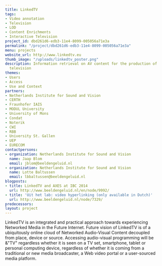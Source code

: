 ```yaml
---
title: LinkedTV
tags:
- Video annotation
- Television
- LOD
- Content Enrichments
- Interactive Television
project_id: dbd261d6-edb3-11e4-8099-005056a71e3a
permalink: "/project/dbd261d6-edb3-11e4-8099-005056a71e3a"
menu: projects
website_url: http://www.linkedtv.eu
thumb_image: "/uploads/linkedtv_poster.png"
description: Information retrieval on AV content for the production of interactive
  television
themes:
- Users
- Access
- Use and Context
partners:
- Netherlands Institute for Sound and Vision
- CERTH
- Fraunhofer IAIS
- MODUL University
- University of Mons
- Condat
- Noterik
- CWI
- RBB
- University St. Gallen
- UEP
- EURECOM
contactpersons:
- organization: Netherlands Institute for Sound and Vision
  name: Jaap Blom
  email: jblom@beeldengeluid.nl
- organization: Netherlands Institute for Sound and Vision
  name: Lotte Baltussen
  email: lbbaltussen@beeldengeluid.nl
blogposts:
- title: LinkedTV and AXES at IBC 2014
  url: http://www.beeldengeluid.nl/en/node/9992/
- title: 'Uit het lab: video hyperlinking (only available in Dutch)'
  url: http://www.beeldengeluid.nl/node/7329/
predecessors: 
layout: project
---
```


LinkedTV is an integrated and practical approach towards experiencing Networked Media in the Future Internet. Future vision of LinkedTV is of a ubiquitously online cloud of Networked Audio-Visual Content decoupled from place, device or source. Accessing audio-visual programming will be &"TV" regardless whether it is seen on a TV set, smartphone, tablet or personal computing device, regardless of whether it is coming from a traditional or new media broadcaster, a Web video portal or a user-sourced media platform.
